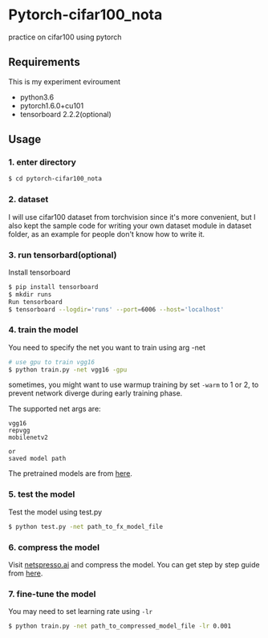 # Pytorch-cifar100_nota

practice on cifar100 using pytorch

## Requirements

This is my experiment eviroument
- python3.6
- pytorch1.6.0+cu101
- tensorboard 2.2.2(optional)


## Usage

### 1. enter directory
```bash
$ cd pytorch-cifar100_nota
```

### 2. dataset
I will use cifar100 dataset from torchvision since it's more convenient, but I also
kept the sample code for writing your own dataset module in dataset folder, as an
example for people don't know how to write it.

### 3. run tensorbard(optional)
Install tensorboard
```bash
$ pip install tensorboard
$ mkdir runs
Run tensorboard
$ tensorboard --logdir='runs' --port=6006 --host='localhost'
```

### 4. train the model
You need to specify the net you want to train using arg -net

```bash
# use gpu to train vgg16
$ python train.py -net vgg16 -gpu
```

sometimes, you might want to use warmup training by set ```-warm``` to 1 or 2, to prevent network
diverge during early training phase.

The supported net args are:
```
vgg16
repvgg
mobilenetv2

or
saved model path
```
The pretrained models are from [here](https://github.com/chenyaofo/pytorch-cifar-models).


### 5. test the model
Test the model using test.py
```bash
$ python test.py -net path_to_fx_model_file
```

### 6. compress the model
Visit [netspresso.ai](https://netspresso.ai/) and compress the model. You can get step by step guide from [here](https://docs.netspresso.ai/docs/mc-step1-prepare-model).

### 7. fine-tune the model
You may need to set learning rate using ```-lr```
```bash
$ python train.py -net path_to_compressed_model_file -lr 0.001
```